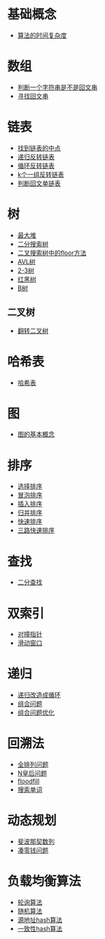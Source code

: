 # 基础概念
- <a href="算法的时间复杂度.md">算法的时间复杂度</a>

# 数组
- <a href="数组/判断一个字符串是不是回文串.md">判断一个字符串是不是回文串</a>
- <a href="数组/寻找回文串.md">寻找回文串</a>

# 链表
- <a href="链表/找到链表的中点.md">找到链表的中点</a>
- <a href="链表/递归反转链表.md">递归反转链表</a>
- <a href="链表/循环反转链表.md">循环反转链表</a>
- <a href="链表/k个一组反转链表.md">k个一组反转链表</a>
- <a href="链表/判断回文单链表.md">判断回文单链表</a>

# 树
- <a href="树/最大堆.md">最大堆</a>
- <a href="树/二分搜索树.md">二分搜索树</a>
- <a href="树/二叉搜索树中的floor方法.md">二叉搜索树中的floor方法</a>
- <a href="树/AVL树.md">AVL树</a>
- <a href="树/二三树.md">2-3树</a>
- <a href="树/红黑树.md">红黑树</a>
- <a href="树/B树.md">B树</a>
## 二叉树
- <a href="树/二叉树/翻转二叉树.md">翻转二叉树</a>

# 哈希表
- <a href="哈希表.md">哈希表</a>

# 图
- <a href="图/图的基本概念.md">图的基本概念</a>

# 排序
- <a href="排序/选择排序.md">选择排序</a>
- <a href="排序/冒泡排序.md">冒泡排序</a>
- <a href="排序/插入排序.md">插入排序</a>
- <a href="排序/归并排序.md">归并排序</a>
- <a href="排序/快速排序.md">快速排序</a>
- <a href="排序/三路快速排序.md">三路快速排序</a>

# 查找
- <a href="查找/二分查找.md">二分查找</a>

# 双索引
- <a href="双索引/对撞指针.md">对撞指针</a>
- <a href="双索引/滑动窗口.md">滑动窗口</a>

# 递归
- <a href="递归/递归改造成循环.md">递归改造成循环</a>
- <a href="递归/组合问题.md">组合问题</a>
- <a href="递归/组合问题优化.md">组合问题优化</a>

# 回溯法
- <a href="回溯法/全排列问题.md">全排列问题</a>
- <a href="回溯法/n皇后问题.md">N皇后问题</a>
- <a href="回溯法/floodfill.md">floodfill</a>
- <a href="回溯法/搜索单词.md">搜索单词</a>

# 动态规划
- <a href="动态规划/斐波那契数列.md">斐波那契数列</a>
- <a href="动态规划/凑零钱问题.md">凑零钱问题</a>

# 负载均衡算法
- <a href="负载均衡算法/轮询算法.md">轮询算法</a>
- <a href="负载均衡算法/随机算法.md">随机算法</a>
- <a href="负载均衡算法/源地址hash算法.md">源地址hash算法</a>
- <a href="负载均衡算法/一致性hash算法.md">一致性hash算法</a>
